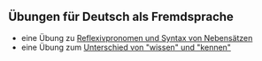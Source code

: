 ## Übungen für Deutsch als Fremdsprache

- eine Übung zu [Reflexivpronomen und Syntax von Nebensätzen](https://ra-bu.github.io/refl.html)
- eine Übung zum [Unterschied von "wissen" und "kennen"](https://ra-bu.github.io/wissen_vs_kennen.html)


